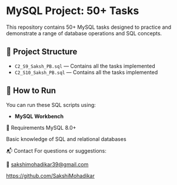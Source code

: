 # MySQL Project: 50+ Tasks

This repository contains 50+ MySQL tasks designed to practice and demonstrate a range of database operations and SQL concepts.

## 📜 Project Structure

- `C2_S9_Saksh_PB.sql` — Contains all the tasks implemented
- `C2_S10_Saksh_PB.sql` — Contains all the tasks implemented

## 💾 How to Run

You can run these SQL scripts using:
- **MySQL Workbench**  


📌 Requirements
MySQL 8.0+

Basic knowledge of SQL and relational databases


📬 Contact
For questions or suggestions:

📧 sakshimohadikar39@gmail.com

https://github.com/SakshiMohadikar
